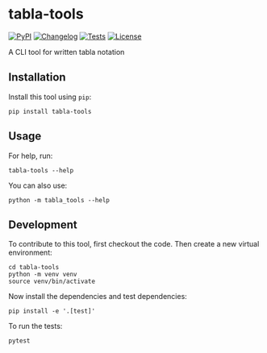 # tabla-tools

[![PyPI](https://img.shields.io/pypi/v/tabla-tools.svg)](https://pypi.org/project/tabla-tools/)
[![Changelog](https://img.shields.io/github/v/release/lukegrecki/tabla-tools?include_prereleases&label=changelog)](https://github.com/lukegrecki/tabla-tools/releases)
[![Tests](https://github.com/lukegrecki/tabla-tools/workflows/Test/badge.svg)](https://github.com/lukegrecki/tabla-tools/actions?query=workflow%3ATest)
[![License](https://img.shields.io/badge/license-Apache%202.0-blue.svg)](https://github.com/lukegrecki/tabla-tools/blob/master/LICENSE)

A CLI tool for written tabla notation

## Installation

Install this tool using `pip`:

    pip install tabla-tools

## Usage

For help, run:

    tabla-tools --help

You can also use:

    python -m tabla_tools --help

## Development

To contribute to this tool, first checkout the code. Then create a new virtual environment:

    cd tabla-tools
    python -m venv venv
    source venv/bin/activate

Now install the dependencies and test dependencies:

    pip install -e '.[test]'

To run the tests:

    pytest
